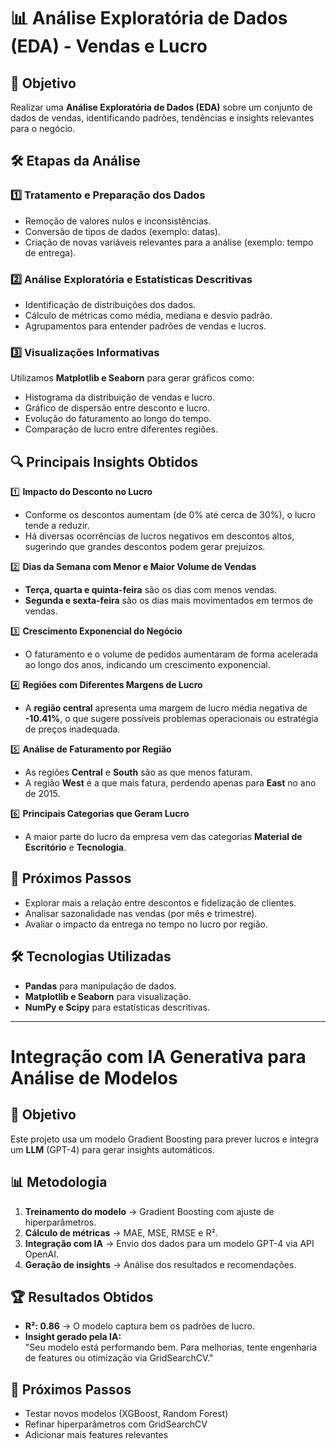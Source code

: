 # 📊 Análise Exploratória de Dados (EDA) - Vendas e Lucro  

## 📌 Objetivo  
Realizar uma **Análise Exploratória de Dados (EDA)** sobre um conjunto de dados de vendas, identificando padrões, tendências e insights relevantes para o negócio.  

## 🛠️ **Etapas da Análise**  

### 1️⃣ **Tratamento e Preparação dos Dados**  
- Remoção de valores nulos e inconsistências.  
- Conversão de tipos de dados (exemplo: datas).  
- Criação de novas variáveis relevantes para a análise (exemplo: tempo de entrega).  

### 2️⃣ **Análise Exploratória e Estatísticas Descritivas**  
- Identificação de distribuições dos dados.  
- Cálculo de métricas como média, mediana e desvio padrão.  
- Agrupamentos para entender padrões de vendas e lucros.  

### 3️⃣ **Visualizações Informativas**  
Utilizamos **Matplotlib e Seaborn** para gerar gráficos como:  
- Histograma da distribuição de vendas e lucro.  
- Gráfico de dispersão entre desconto e lucro.  
- Evolução do faturamento ao longo do tempo.  
- Comparação de lucro entre diferentes regiões.  

## 🔍 **Principais Insights Obtidos**  

1️⃣ **Impacto do Desconto no Lucro**  
   - Conforme os descontos aumentam (de 0% até cerca de 30%), o lucro tende a reduzir.  
   - Há diversas ocorrências de lucros negativos em descontos altos, sugerindo que grandes descontos podem gerar prejuízos.  

2️⃣ **Dias da Semana com Menor e Maior Volume de Vendas**  
   - **Terça, quarta e quinta-feira** são os dias com menos vendas.  
   - **Segunda e sexta-feira** são os dias mais movimentados em termos de vendas.  

3️⃣ **Crescimento Exponencial do Negócio**  
   - O faturamento e o volume de pedidos aumentaram de forma acelerada ao longo dos anos, indicando um crescimento exponencial.  

4️⃣ **Regiões com Diferentes Margens de Lucro**  
   - A **região central** apresenta uma margem de lucro média negativa de **-10.41%**, o que sugere possíveis problemas operacionais ou estratégia de preços inadequada.  

5️⃣ **Análise de Faturamento por Região**  
   - As regiões **Central** e **South** são as que menos faturam.  
   - A região **West** é a que mais fatura, perdendo apenas para **East** no ano de 2015.  

6️⃣ **Principais Categorias que Geram Lucro**  
   - A maior parte do lucro da empresa vem das categorias **Material de Escritório** e **Tecnologia**.  

## 📌 **Próximos Passos**  
- Explorar mais a relação entre descontos e fidelização de clientes.  
- Analisar sazonalidade nas vendas (por mês e trimestre).  
- Avaliar o impacto da entrega no tempo no lucro por região.  

## 🛠️ **Tecnologias Utilizadas**  
- **Pandas** para manipulação de dados.  
- **Matplotlib e Seaborn** para visualização.  
- **NumPy e Scipy** para estatísticas descritivas.  

--- 

# Integração com IA Generativa para Análise de Modelos

## 📌 Objetivo
Este projeto usa um modelo Gradient Boosting para prever lucros e integra um **LLM** (GPT-4) para gerar insights automáticos.

## 📊 Metodologia
1. **Treinamento do modelo** → Gradient Boosting com ajuste de hiperparâmetros.
2. **Cálculo de métricas** → MAE, MSE, RMSE e R².
3. **Integração com IA** → Envio dos dados para um modelo GPT-4 via API OpenAI.
4. **Geração de insights** → Análise dos resultados e recomendações.

## 🏆 Resultados Obtidos
- **R²: 0.86** → O modelo captura bem os padrões de lucro.
- **Insight gerado pela IA:**  
  "Seu modelo está performando bem. Para melhorias, tente engenharia de features ou otimização via GridSearchCV."

## 🚀 Próximos Passos
- Testar novos modelos (XGBoost, Random Forest)
- Refinar hiperparâmetros com GridSearchCV
- Adicionar mais features relevantes
